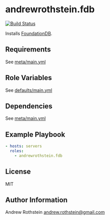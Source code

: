 andrewrothstein.fdb
=========
[![Build Status](https://travis-ci.org/andrewrothstein/ansible-fdb.svg?branch=master)](https://travis-ci.org/andrewrothstein/ansible-fdb)

Installs [FoundationDB](https://www.foundationdb.org).

Requirements
------------

See [meta/main.yml](meta/main.yml)

Role Variables
--------------

See [defaults/main.yml](defaults/main.yml)

Dependencies
------------

See [meta/main.yml](meta/main.yml)

Example Playbook
----------------

```yml
- hosts: servers
  roles:
    - andrewrothstein.fdb
```

License
-------

MIT

Author Information
------------------

Andrew Rothstein <andrew.rothstein@gmail.com>
